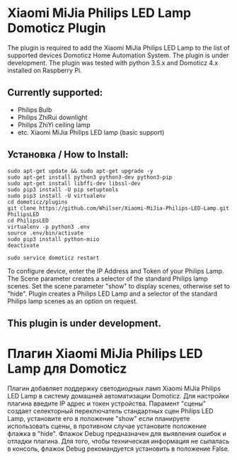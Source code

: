 # Xiaomi MiJia Philips LED Lamp Domoticz Plugin

The plugin is required to add the Xiaomi MiJia Philips LED Lamp to the list of supported devices Domoticz Home Automation System. The plugin is under development. The plugin was tested with python 3.5.x and Domoticz 4.x installed on Raspberry Pi.

## Currently supported:

* Philips Bulb
* Philips ZhiRui downlight
* Philips ZhiYi ceiling lamp
* etc. Xiaomi MiJia Philips LED lamp (basic support)

## Установка / How to Install:

    sudo apt-get update && sudo apt-get upgrade -y
    sudo apt-get install python3 python3-dev python3-pip
    sudo apt-get install libffi-dev libssl-dev
    sudo pip3 install -U pip setuptools
    sudo pip3 install -U virtualenv
    cd domoticz/plugins
    git clone https://github.com/Whilser/Xiaomi-MiJia-Philips-LED-Lamp.git PhilipsLED
    cd PhilipsLED
    virtualenv -p python3 .env
    source .env/bin/activate
    sudo pip3 install python-miio
    deactivate

    sudo service domoticz restart
    
To configure device, enter the IP Address and Token of your Philips Lamp. The Scene parameter creates a selector of the standard Philips lamp scenes. Set the scene parameter "show" to display scenes, otherwise set to "hide". Plugin creates a Philips LED Lamp and a selector of the standard Philips lamp scenes as an option on request.

## This plugin is under development.

# Плагин Xiaomi MiJia Philips LED Lamp для Domoticz

Плагин добавляет поддержку светодиодных ламп Xiaomi MiJia Philips LED Lamp в систему домашней автоматизации Domoticz. Для настройки плагина введите IP адрес и токен устройства. Парамент "сцены" создает селекторный переключатель стандартных сцен Philips LED Lamp, установите его в положение "show" если планируете использовать сцены, в противном случае установите положение флажка в "hide". Флажок Debug предназначен для выявления ошибок и отладки плагина. Для того, чтобы техническая информация не сыпалась в консоль, флажок Debug рекомандуется установить в положение False. 
